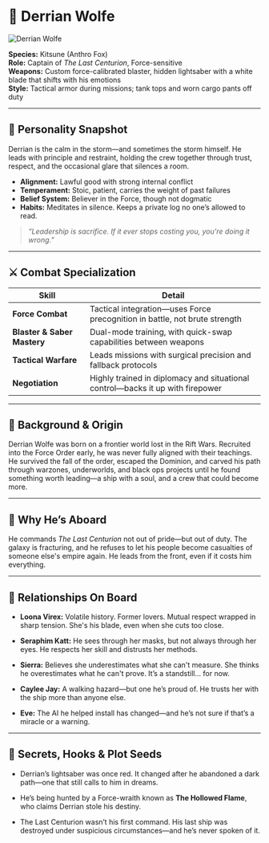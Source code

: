 # 👤 Derrian Wolfe

![Derrian Wolfe](../assets/derrian.jpg)

**Species:** Kitsune (Anthro Fox)  
**Role:** Captain of *The Last Centurion*, Force-sensitive  
**Weapons:** Custom force-calibrated blaster, hidden lightsaber with a white blade that shifts with his emotions  
**Style:** Tactical armor during missions; tank tops and worn cargo pants off duty

---

## 🧭 Personality Snapshot

Derrian is the calm in the storm—and sometimes the storm himself. He leads with principle and restraint, holding the crew together through trust, respect, and the occasional glare that silences a room.

- **Alignment:** Lawful good with strong internal conflict  
- **Temperament:** Stoic, patient, carries the weight of past failures  
- **Belief System:** Believer in the Force, though not dogmatic  
- **Habits:** Meditates in silence. Keeps a private log no one’s allowed to read.

> *“Leadership is sacrifice. If it ever stops costing you, you're doing it wrong.”*

---

## ⚔️ Combat Specialization

| Skill                     | Detail                                                                       |
|---------------------------|-------------------------------------------------------------------------------|
| **Force Combat**          | Tactical integration—uses Force precognition in battle, not brute strength    |
| **Blaster & Saber Mastery** | Dual-mode training, with quick-swap capabilities between weapons               |
| **Tactical Warfare**      | Leads missions with surgical precision and fallback protocols                 |
| **Negotiation**           | Highly trained in diplomacy and situational control—backs it up with firepower |

---

## 🧬 Background & Origin

Derrian Wolfe was born on a frontier world lost in the Rift Wars. Recruited into the Force Order early, he was never fully aligned with their teachings. He survived the fall of the order, escaped the Dominion, and carved his path through warzones, underworlds, and black ops projects until he found something worth leading—a ship with a soul, and a crew that could become more.

---

## 🚀 Why He’s Aboard

He commands *The Last Centurion* not out of pride—but out of duty. The galaxy is fracturing, and he refuses to let his people become casualties of someone else's empire again. He leads from the front, even if it costs him everything.

---

## 🤝 Relationships On Board

- **Loona Virex:** Volatile history. Former lovers. Mutual respect wrapped in sharp tension. She's his blade, even when she cuts too close.

- **Seraphim Katt:** He sees through her masks, but not always through her eyes. He respects her skill and distrusts her methods.

- **Sierra:** Believes she underestimates what she can't measure. She thinks he overestimates what he can't prove. It’s a standstill… for now.

- **Caylee Jay:** A walking hazard—but one he’s proud of. He trusts her with the ship more than anyone else.

- **Eve:** The AI he helped install has changed—and he’s not sure if that’s a miracle or a warning.

---

## 🧩 Secrets, Hooks & Plot Seeds

- Derrian’s lightsaber was once red. It changed after he abandoned a dark path—one that still calls to him in dreams.

- He’s being hunted by a Force-wraith known as **The Hollowed Flame**, who claims Derrian stole his destiny.

- The Last Centurion wasn’t his first command. His last ship was destroyed under suspicious circumstances—and he’s never spoken of it.

